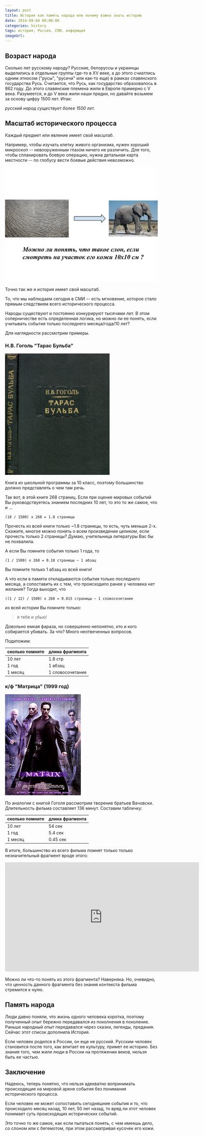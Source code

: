 ```yaml
---
layout: post
title: История как память народа или почему важно знать историю
date: 2014-09-04 00:00:00
categories: history
tags: история, Россия, СМИ, информция
imageUrl: 
---
```


## Возраст народа

Сколько лет русскому народу? Русские, белоруссы и украинцы выделились в отдельные группы где-то в XV веке, а до этого счиатлись одним этносом ("русы", "русичи" или как-то еще) в рамках славянского государства Русь. Считается, что Русь, как государство образовалось в 862 году. До этого славянские племена жили в Европе примерно с V века. Разумеется, и до V века жили наши предки, но давайте возьмем за основу цифру 1500 лет. Итак:

*русский народ существует более 1500 лет.*

## Масштаб исторического процесса

Каждый предмет или явление имеет свой масштаб.

Например, чтобы изучать клетку живого организма, нужен хороший микроскоп -- невооруженным глазом ничего не различить. Для того, чтобы спланировать боевую операцию, нужна детальная карта местности -- по глобусу вести боевые действия невозможно.

![Почувствуй масштаб слона](/images/posts/istoriya-kak-pamyat/slon.jpeg "Почувствуй масштаб слона")

Точно так же и история имеет свой масштаб.

То, что мы наблюдаем сегодня в СМИ -- есть мгновение, которое стало прямым следствием всего исторического процесса.

Народы существуют и постоянно конкурируют тысячами лет. В этом соперничестве есть определенная логика, но можно ли ее понять, если учитывать события только последнего месяца/года/10 лет?

Для наглядности рассмотрим примеры.

### Н.В. Гоголь "Тарас Бульба"

![Н.В. Гоголь "Тарас Бульба"](/images/posts/istoriya-kak-pamyat/taras_bulba.jpeg "Н.В. Гоголь Тарас Бульба")

Книга из школьной программы за 10 класс, поэтому большинство должно представлять о чем там речь.

Так вот, в этой книге 268 страниц. Если при оценке мировых событий Вы руководствуетесь знанием последних 10 лет, то это то же самое, что и ...

    (10 / 1500) x 268 = 1.8 страницы

Прочесть из всей книги только ~1.8 страницы, то есть, чуть меньше 2-х. Скажите, многое можно понять о всем произведении целиком, если прочесть только 2 страницы? Думаю, учительница литературы Вас бы не похвалила.

А если Вы помните события только 1 года, то

    (1 / 1500) x 268 = 0.18 страницы ~ 1 абзац

Вы помните только 1 абзац из всей книги!

А что если в памяти откладываются события только последнего месяца, а сопоставить их с тем, что происходило ранее у человека нет желания? Тогда выходит, что


    ((1 / 12) / 1500) x 268 = 0.015 страницы ~ 1 словосочетание

из всей истории Вы помните только:

> я тебя и убью!

Довольно емкая фараза, но совершенно непонятно, кто и кого собирается убивать. За что? Много неотвеченных вопросов.

Подитожим:


| сколько помните | длина фрагмента |
|-----------------|-----------------|
| 10 лет          | 1.8 стр         |
| 1 год           | 1 абзац         |
| 1 месяц         | 1 словосочетание|


### к/ф "Матрица" (1999 год)

![к/ф "Матрица" (1999 год)](/images/posts/istoriya-kak-pamyat/matrix.jpeg "к/ф Матрица (1999 год)")

По аналогии с книгой Гоголя рассмотрим творение братьев Вачовски. Длительность фильма составляет 136 минут. Составим табличку:

| сколько помните | длина фрагмента |
|-----------------|-----------------|
| 10 лет          | 54 сек          |
| 1 год           | 5.4 сек         |
| 1 месяц         | 0.45 сек        |

В итоге, большинство из всего фильма помнят только только незначительный фрагмент вроде этого:

<iframe src="http://coub.com/embed/22sll?muted=false&autostart=false&originalSize=false&hideTopBar=false&startWithHD=false" allowfullscreen="true" frameborder="0" width="640" height="360"></iframe>

Можно ли что-то понять из этого фрагмента? Наверняка. Но, очевидно, что ценность данного фрагмента без знания контекста фильма стремится к нулю.

## Память народа

Люди давно поняли, что жизнь одного человека коротка, поэтому полученный опыт бережно передавался из поколнения в поколение. Раньше народный опыт передавался через сказки, легенды, предания. Сейчас этот список дополнила История.

Если человек родился в России, он еще не русский. Русским человек становится после того, как впитает ее культуру, примет ее историю. Без знания того, чем жили люди в России на протяжении веков, нельзя быть ее частью.

## Заключение

Надеюсь, теперь понятно, что нельзя адекватно вопринимать происходящие на мировой арене события без понимания исторического процесса.

Если человек не может сопоставить сегодняшние события и то, что происходило месяц назад, 10 лет, 50 лет назад, то вряд ли этот человек понимает суть происходящих исторических событий.

Это точно то же самое, как если пытаться понять, с чем имеешь дело, со слоном или с бегемотом, при этом рассматривая кусочек его кожи.


